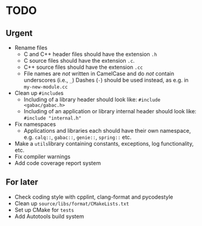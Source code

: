 # TODO

## Urgent

- Rename files
  - C and C++ header files should have the extension ``.h``
  - C source files should have the extension ``.c``.
  - C++ source files should have the extension ``.cc``
  - File names are *not* written in CamelCase and do *not* contain underscores (i.e., ``_``) Dashes (``-``) should be used instead, as e.g. in ``my-new-module.cc``
- Clean up ``#include``s
  - Including of a library header should look like: ``#include <gabac/gabac.h>``
  - Including of an application or library internal header should look like: ``#include "internal.h"``
- Fix namespaces
  - Applications and libraries each should have their own namespace, e.g. ``calq::``, ``gabac::``, ``genie::``, ``spring::`` etc.
- Make a ``utils``library containing constants, exceptions, log functionality, etc.
- Fix compiler warnings
- Add code coverage report system

## For later

- Check coding style with cpplint, clang-format and pycodestyle
- Clean up ``source/libs/format/CMakeLists.txt``
- Set up CMake for ``tests``
- Add Autotools build system
